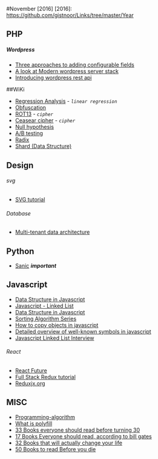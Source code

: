 #November [2016]
[2016]: https://github.com/gistnoor/Links/tree/master/Year

## PHP

##### Wordpress
* [Three approaches to adding configurable fields](https://www.smashingmagazine.com/2016/04/three-approaches-to-adding-configurable-fields-to-your-plugin/ "Smashing Magazine")
* [A look at Modern wordpress server stack](https://www.smashingmagazine.com/2016/05/modern-wordpress-server-stack/ "Smashing Magazine")
* [Introducing wordpress rest api](https://code.tutsplus.com/tutorials/introducing-the-wp-rest-api--cms-24533 "tutsplus.com")

##WiKi

* [Regression Analysis](https://en.wikipedia.org/wiki/Regression_analysis) - *`linear regression`*
* [Obfuscation](https://en.wikipedia.org/wiki/Obfuscation_(software))
* [ROT13](https://en.wikipedia.org/wiki/ROT13) - *`cipher`*
* [Ceasear cipher](https://en.wikipedia.org/wiki/Caesar_cipher) - *`cipher`*
* [Null hypothesis](https://en.wikipedia.org/wiki/Null_hypothesis)
* [A/B testing](https://en.wikipedia.org/wiki/A/B_testing)
* [Radix](https://en.wikipedia.org/wiki/Radix)
* [Shard (Data Structure)](https://en.wikipedia.org/wiki/Shard_(database_architecture))

## Design

###### svg
* [SVG tutorial](http://svgtutorial.com/)

###### Database
* [Multi-tenant data architecture](https://msdn.microsoft.com/en-us/library/aa479086.aspx)

## Python
* [Sanic](https://github.com/channelcat/sanic "GitHub") ***important***


## Javascript
* [Data Structure in Javascript](https://code.tutsplus.com/series/data-structures-in-javascript--cms-772 "TutsPlus")   
* [Javascript - Linked List](https://www.nczonline.net/blog/2009/04/13/computer-science-in-javascript-linked-list/ "Author of Understanding Ecmascript")
* [Data Structure in Javascript](http://blog.benoitvallon.com/category/data-structures-in-javascript/ "Benoitvallon.com")
* [Sorting Algorithm Series](http://blog.benoitvallon.com/sorting-algorithms-in-javascript/sorting-algorithms-in-javascript/ "Benoitavallon.com")
* [How to copy objects in javascript](https://www.webreflection.co.uk/blog/2015/10/06/how-to-copy-objects-in-javascript#copying-all-own-keys "webreflection.co.uk")
* [Detailed overview of well-known symbols in javascript](https://rainsoft.io/detailed-overview-of-well-known-symbols/ "rainsoft.io")
* [Javascript Linked List Interview](http://www.thatjsdude.com/interview/linkedList.html)

###### React
* [React Future](https://github.com/reactjs/react-future "Github")
* [Full Stack Redux tutorial](https://teropa.info/blog/2015/09/10/full-stack-redux-tutorial.html)
* [Reduxjx.org](http://redux.js.org/ "Reduxjs.org")


## MISC
* [Programming-algorithm](http://www.programming-algorithms.net "programming-algorithm.net")
* [What is polyfill](https://remysharp.com/2010/10/08/what-is-a-polyfill)
* [33 Books everyone should read before turning 30](http://www.independent.co.uk/arts-entertainment/books/33-books-everyone-should-read-before-turning-30-a6746496.html?cmpid=facebook-post "Independent.co.uk")
* [17 Books Everyone should read, according to bill gates](http://time.com/4121025/book-recommendations-bill-gates/ "Time.com")
* [32 Books that will actually change your life](https://www.buzzfeed.com/erinlarosa/books-that-will-actually-change-your-life?utm_term=.keD3W4m5o#.ix4WdrewZ "Buzzfeed.com")
* [50 Books to read Before you die](http://uk.complex.com/pop-culture/2012/07/50-books-to-read-before-you-die/ "complex.com")
